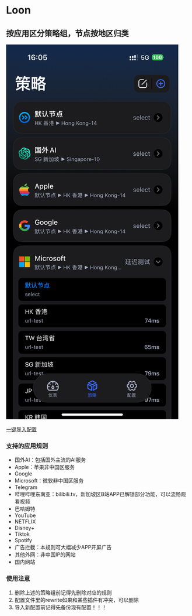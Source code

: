 # Loon

## 按应用区分策略组，节点按地区归类

![Loon配置演示](preview.png)

[一键导入配置](https://fastly.jsdelivr.net/gh/dahaha-365/YaNet@main/Loon/loon.conf)

### 支持的应用规则

* 国外AI：包括国外主流的AI服务
* Apple：苹果非中国区服务
* Google
* Microsoft：微软非中国区服务
* Telegram
* 哔哩哔哩东南亚：bilibili.tv，新加坡区B站APP已解锁部分功能，可以流畅观看视频
* 巴哈姆特
* YouTube
* NETFLIX
* Disney+
* Tiktok
* Spotify
* 广告拦截：本规则可大幅减少APP开屏广告
* 其他外网：非中国IP的网站
* 国内网站

### 使用注意

1. 删除上述的策略组前记得先删除对应的规则
2. 配置文件里的rewrite如果和某些插件有冲突，可以删除
3. 导入新配置前记得先备份现有配置！！！
